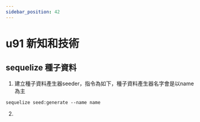 ```yaml
---
sidebar_position: 42
---
```


# u91 新知和技術 


## sequelize 種子資料
1. 建立種子資料產生器seeder，指令為如下，種子資料產生器名字會是以name為主
```
sequelize seed:generate --name name
```
2. 